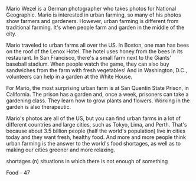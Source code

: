 Mario Wezel is a German photographer who takes photos for National Geographic. Mario is interested in urban farming, so many of his photos show farmers and gardeners. However, urban farming is different from traditional farming. It's when people farm and garden in the middle of the city.

Mario traveled to urban farms all over the US. In Boston, one man has bees on the roof of the Lenox Hotel. The hotel uses honey from the bees in its restaurant. In San Francisco, there's a small farm next to the Giants' baseball stadium. When people watch the game, they can also buy sandwiches from the farm with fresh vegetables! And in Washington, D.C., volunteers can help in a garden at the White House.

For Mario, the most surprising urban farm is at San Quentin State Prison, in California. The prison has a garden and, once a week, prisoners can take a gardening class. They learn how to grow plants and flowers. Working in the garden is also therapeutic.

Mario's photos are all of the US, but you can find urban farms in a lot of different countries and large cities, such as Tokyo, Lima, and Perth. That's because about 3.5 billion people (half the world's population) live in cities today and they want fresh, healthy food. And more and more people think urban farming is the answer to the world's food shortages, as well as to making our cities greener and more relaxing.

shortages (n) situations in which there is not enough of something

Food - 47